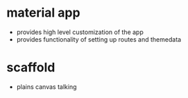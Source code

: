 # material app
- provides high level customization of the app
- provides functionality of setting up routes and themedata 
  
# scaffold 
- plains canvas talking  
 